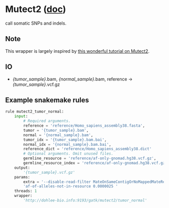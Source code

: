 # Mutect2 ([doc](https://software.broadinstitute.org/gatk/documentation/tooldocs/current/org_broadinstitute_hellbender_tools_walkers_mutect_Mutect2.php))

call somatic SNPs and indels.

## Note

This wrapper is largely inspired by [this wonderful tutorial on Mutect2](https://gatkforums.broadinstitute.org/gatk/discussion/11136).

## IO

- *{tumor_sample}*.bam, *{normal_sample}*.bam, reference -> *{tumor_sample}*.vcf.gz

## Example snakemake rules

```python
rule mutect2_tumor_normal:
    input:
        # Required arguments.
        reference = 'reference/Homo_sapiens_assembly38.fasta',
        tumor = '{tumor_sample}.bam',
        normal = '{normal_sample}.bam',
        tumor_idx = '{tumor_sample}.bam.bai',
        normal_idx = '{normal_sample}.bam.bai',
        reference_dict = 'reference/Homo_sapiens_assembly38.dict'
        # Optional arguments. Omit unused files.
        germline_resource = 'reference/af-only-gnomad.hg38.vcf.gz',
        germline_resource_index = 'reference/af-only-gnomad.hg38.vcf.gz.tbi'
    output:
        '{tumor_sample}.vcf.gz'
    params:
        extra = '--disable-read-filter MateOnSameContigOrNoMappedMateReadFilter ' \
        'af-of-alleles-not-in-resource 0.0000025 '
    threads: 1
    wrapper:
        'http://dohlee-bio.info:9193/gatk/mutect2/tumor_normal'
```
